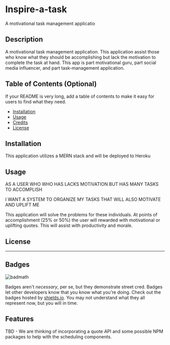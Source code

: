 # Inspire-a-task

A motivational task management applicatio

## Description

A motivational task management application. This application assist those who know what they should be accomplishing but lack the motivation to complete the task at hand. This app is part motivational guru, part social media influencer, and part task-management application.

## Table of Contents (Optional)

If your README is very long, add a table of contents to make it easy for users to find what they need.

- [Installation](#installation)
- [Usage](#usage)
- [Credits](#credits)
- [License](#license)

## Installation

This application utilizes a MERN stack and will be deployed to Heroku

## Usage

AS A USER WHO WHO HAS LACKS MOTIVATION BUT HAS MANY TASKS TO ACCOMPLISH

I WANT A SYSTEM TO ORGANIZE MY TASKS THAT WILL ALSO MOTIVATE AND UPLIFT ME

This application will solve the problems for these individuals. At points of accomplishment (25% or 50%) the user will rewarded with motivational or uplifting quotes. This will assist with productivity and morale.

## License

---

## Badges

![badmath](https://img.shields.io/github/languages/top/nielsenjared/badmath)

Badges aren't _necessary_, per se, but they demonstrate street cred. Badges let other developers know that you know what you're doing. Check out the badges hosted by [shields.io](https://shields.io/). You may not understand what they all represent now, but you will in time.

## Features

TBD - We are thinking of incorporating a quote API and some possible NPM packages to help with the scheduling components.
